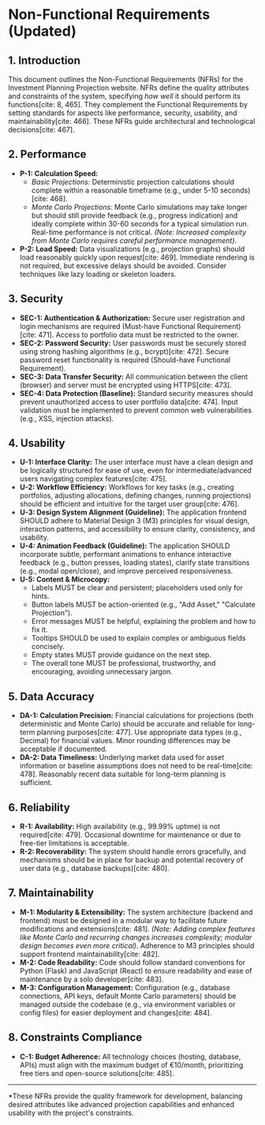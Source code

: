 # Non-Functional Requirements (Updated)

## 1. Introduction

This document outlines the Non-Functional Requirements (NFRs) for the Investment Planning Projection website. NFRs define the quality attributes and constraints of the system, specifying *how well* it should perform its functions[cite: 8, 465]. They complement the Functional Requirements by setting standards for aspects like performance, security, usability, and maintainability[cite: 466]. These NFRs guide architectural and technological decisions[cite: 467].

## 2. Performance

* **P-1: Calculation Speed:**
    * *Basic Projections:* Deterministic projection calculations should complete within a reasonable timeframe (e.g., under 5-10 seconds)[cite: 468].
    * *Monte Carlo Projections:* Monte Carlo simulations may take longer but should still provide feedback (e.g., progress indication) and ideally complete within 30-60 seconds for a typical simulation run. Real-time performance is not critical. *(Note: Increased complexity from Monte Carlo requires careful performance management)*.
* **P-2: Load Speed:** Data visualizations (e.g., projection graphs) should load reasonably quickly upon request[cite: 469]. Immediate rendering is not required, but excessive delays should be avoided. Consider techniques like lazy loading or skeleton loaders.

## 3. Security

* **SEC-1: Authentication & Authorization:** Secure user registration and login mechanisms are required (Must-have Functional Requirement)[cite: 471]. Access to portfolio data must be restricted to the owner.
* **SEC-2: Password Security:** User passwords must be securely stored using strong hashing algorithms (e.g., bcrypt)[cite: 472]. Secure password reset functionality is required (Should-have Functional Requirement).
* **SEC-3: Data Transfer Security:** All communication between the client (browser) and server must be encrypted using HTTPS[cite: 473].
* **SEC-4: Data Protection (Baseline):** Standard security measures should prevent unauthorized access to user portfolio data[cite: 474]. Input validation must be implemented to prevent common web vulnerabilities (e.g., XSS, injection attacks).

## 4. Usability

* **U-1: Interface Clarity:** The user interface must have a clean design and be logically structured for ease of use, even for intermediate/advanced users navigating complex features[cite: 475].
* **U-2: Workflow Efficiency:** Workflows for key tasks (e.g., creating portfolios, adjusting allocations, defining changes, running projections) should be efficient and intuitive for the target user group[cite: 476].
* **U-3: Design System Alignment (Guideline):** The application frontend SHOULD adhere to Material Design 3 (M3) principles for visual design, interaction patterns, and accessibility to ensure clarity, consistency, and usability.
* **U-4: Animation Feedback (Guideline):** The application SHOULD incorporate subtle, performant animations to enhance interactive feedback (e.g., button presses, loading states), clarify state transitions (e.g., modal open/close), and improve perceived responsiveness.
* **U-5: Content & Microcopy:**
    * Labels MUST be clear and persistent; placeholders used only for hints.
    * Button labels MUST be action-oriented (e.g., "Add Asset," "Calculate Projection").
    * Error messages MUST be helpful, explaining the problem and how to fix it.
    * Tooltips SHOULD be used to explain complex or ambiguous fields concisely.
    * Empty states MUST provide guidance on the next step.
    * The overall tone MUST be professional, trustworthy, and encouraging, avoiding unnecessary jargon.

## 5. Data Accuracy

* **DA-1: Calculation Precision:** Financial calculations for projections (both deterministic and Monte Carlo) should be accurate and reliable for long-term planning purposes[cite: 477]. Use appropriate data types (e.g., Decimal) for financial values. Minor rounding differences may be acceptable if documented.
* **DA-2: Data Timeliness:** Underlying market data used for asset information or baseline assumptions does not need to be real-time[cite: 478]. Reasonably recent data suitable for long-term planning is sufficient.

## 6. Reliability

* **R-1: Availability:** High availability (e.g., 99.99% uptime) is not required[cite: 479]. Occasional downtime for maintenance or due to free-tier limitations is acceptable.
* **R-2: Recoverability:** The system should handle errors gracefully, and mechanisms should be in place for backup and potential recovery of user data (e.g., database backups)[cite: 480].

## 7. Maintainability

* **M-1: Modularity & Extensibility:** The system architecture (backend and frontend) must be designed in a modular way to facilitate future modifications and extensions[cite: 481]. *(Note: Adding complex features like Monte Carlo and recurring changes increases complexity; modular design becomes even more critical)*. Adherence to M3 principles should support frontend maintainability[cite: 482].
* **M-2: Code Readability:** Code should follow standard conventions for Python (Flask) and JavaScript (React) to ensure readability and ease of maintenance by a solo developer[cite: 483].
* **M-3: Configuration Management:** Configuration (e.g., database connections, API keys, default Monte Carlo parameters) should be managed outside the codebase (e.g., via environment variables or config files) for easier deployment and changes[cite: 484].

## 8. Constraints Compliance

* **C-1: Budget Adherence:** All technology choices (hosting, database, APIs) must align with the maximum budget of €10/month, prioritizing free tiers and open-source solutions[cite: 485].

---
*These NFRs provide the quality framework for development, balancing desired attributes like advanced projection capabilities and enhanced usability with the project's constraints.